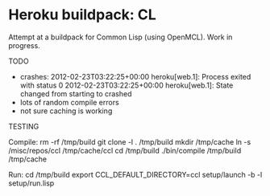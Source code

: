 Heroku buildpack: CL
=======================

Attempt at a buildpack for Common Lisp (using OpenMCL). Work in progress.

TODO
- crashes:
2012-02-23T03:22:25+00:00 heroku[web.1]: Process exited with status 0
2012-02-23T03:22:25+00:00 heroku[web.1]: State changed from starting to crashed
- lots of random compile errors
- not sure caching is working

TESTING

Compile:
rm -rf /tmp/build
git clone -l . /tmp/build
mkdir /tmp/cache
ln -s /misc/repos/ccl /tmp/cache/ccl
cd /tmp/build
./bin/compile /tmp/build /tmp/cache

Run:
cd /tmp/build
export CCL_DEFAULT_DIRECTORY=ccl
setup/launch -b -l setup/run.lisp


